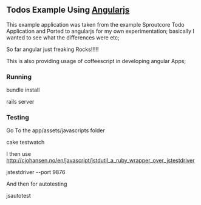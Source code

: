 ## Todos Example Using [Angularjs](http://angularjs.org/#) ##

This example application was taken from the example Sproutcore Todo Application and Ported to angularjs
for my own experimentation; basically I wanted to see what the differences were etc;

So far angular just freaking Rocks!!!!!

This is also providing usage of coffeescript in developing angular Apps;

### Running
  
  bundle install
  
  rails server

### Testing

Go To the app/assets/javascripts folder

  cake testwatch
  
I then use http://cjohansen.no/en/javascript/jstdutil_a_ruby_wrapper_over_jstestdriver

  jstestdriver --port 9876
  
  
And then for autotesting

  jsautotest


